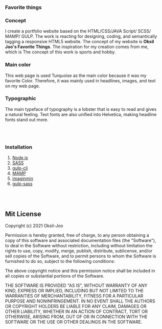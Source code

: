 ### Favorite things
### Concept
I create a portfolio website based on the HTML/CSS/JAVA Script/ SCSS/ MAMP/ GULP. The work is reacting for designing, coding, and semantically tagging a responsive HTML5 website. The concept of my website is **Oksil Joo's Favorite Things**. The inspiration for my creation comes from me, which is The concept of this work is sports and hobby.

### Main color
This web page is used Turquoise as the main color because it was my favorite Color. Therefore, it was mainly used in headlines, images, and text on my web page.

### Typographic
The main typeface of typography is a lobster that is easy to read and gives a natural feeling. Text fonts are also unified into Helvetica, making headline fonts stand out more.


<br/><br/>
### Installation
1. [Node.js](https://nodejs.org/)
2. [SASS](https://sass-lang.com/)
3. [gulp-cli](https://www.npmjs.com/)
4. [MAMP](https://www.mamp.info/)
5. [imaginmin](https://libraries.io/npm/)
6. [gulp-sass](https://www.npmjs.com/package/gulp-sass)

<br/><br/>
## Mit License

Copyright (c) 2021 Oksil-Joo

Permission is hereby granted, free of charge, to any person obtaining a copy
of this software and associated documentation files (the "Software"), to deal
in the Software without restriction, including without limitation the rights
to use, copy, modify, merge, publish, distribute, sublicense, and/or sell
copies of the Software, and to permit persons to whom the Software is
furnished to do so, subject to the following conditions:

The above copyright notice and this permission notice shall be included in all
copies or substantial portions of the Software.

THE SOFTWARE IS PROVIDED "AS IS", WITHOUT WARRANTY OF ANY KIND, EXPRESS OR
IMPLIED, INCLUDING BUT NOT LIMITED TO THE WARRANTIES OF MERCHANTABILITY,
FITNESS FOR A PARTICULAR PURPOSE AND NONINFRINGEMENT. IN NO EVENT SHALL THE
AUTHORS OR COPYRIGHT HOLDERS BE LIABLE FOR ANY CLAIM, DAMAGES OR OTHER
LIABILITY, WHETHER IN AN ACTION OF CONTRACT, TORT OR OTHERWISE, ARISING FROM,
OUT OF OR IN CONNECTION WITH THE SOFTWARE OR THE USE OR OTHER DEALINGS IN THE
SOFTWARE.